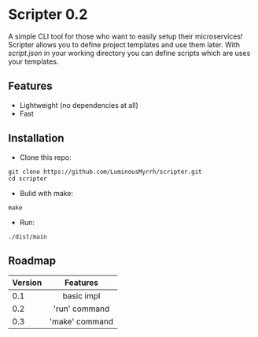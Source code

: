 # Scripter 0.2
A simple CLI tool for those who want to easily setup their microservices!
Scripter allows you to define project templates and use them later.
With *script.json* in your working directory you can define scripts which are uses your templates.

## Features 
- Lightweight (no dependencies at all)
- Fast

## Installation
- Clone this repo:
```
git clone https://github.com/LuminousMyrrh/scripter.git
cd scripter
```
- Bulid with make:
```
make
```
- Run:
```
./dist/main
```

## Roadmap
| Version   | Features     |
| --------- |:------------:|
|    0.1    | basic impl   |
|    0.2    | 'run' command|
|    0.3    | 'make' command|
